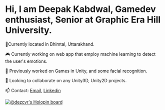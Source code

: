 # Hi, I am Deepak Kabdwal, Gamedev enthusiast, Senior at Graphic Era Hill University. 

📍Currently located in Bhimtal, Uttarakhand.


🎮 Currently working on web app that employ machine learning to detect the user's emotions.


🌊 Previously worked on Games in Unity, and some facial recognition.

👯 Looking to collaborate on any Unity3D, Unity2D projects.

📫 Contact:  [Email,](pikabdwal@gmail.com)
           [Linkedin](https://www.linkedin.com/in/deepak-dezcvr-kabdwal/)


[![@dezcvr's Holopin board](https://holopin.me/dezcvr)](https://holopin.io/@dezcvr)


